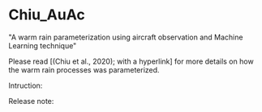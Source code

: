 # Chiu_AuAc
"A warm rain parameterization using aircraft observation and Machine Learning technique"

Please read [(Chiu et al., 2020); with a hyperlink] for more details on how the warm rain processes was parameterized.

Intruction:

Release note: 
